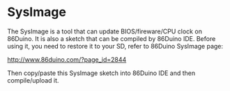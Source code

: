 SysImage
========

The SysImage is a tool that can update BIOS/fireware/CPU clock on 86Duino. It is also a sketch that can be compiled by 86Duino IDE. Before using it, you need to restore it to your SD, refer to 86Duino SysImage page:

http://www.86duino.com/?page_id=2844

Then copy/paste this SysImage sketch into 86Duino IDE and then compile/upload it.
